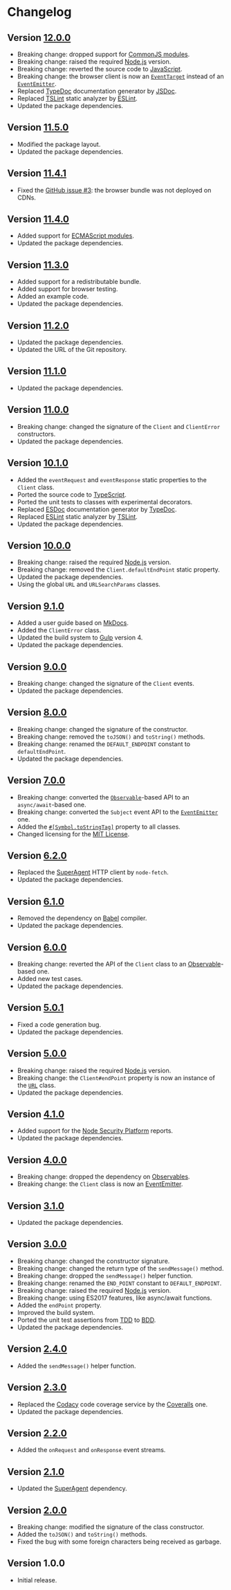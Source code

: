 # Changelog

## Version [12.0.0](https://github.com/cedx/free-mobile.js/compare/v11.5.0...v12.0.0)
- Breaking change: dropped support for [CommonJS modules](https://nodejs.org/api/modules.html).
- Breaking change: raised the required [Node.js](https://nodejs.org) version.
- Breaking change: reverted the source code to [JavaScript](https://developer.mozilla.org/en-US/docs/Web/JavaScript).
- Breaking change: the browser client is now an [`EventTarget`](https://developer.mozilla.org/en-US/docs/Web/API/EventTarget) instead of an [`EventEmitter`](https://nodejs.org/api/events.html).
- Replaced [TypeDoc](https://typedoc.org) documentation generator by [JSDoc](https://jsdoc.app).
- Replaced [TSLint](https://palantir.github.io/tslint) static analyzer by [ESLint](https://eslint.org).
- Updated the package dependencies.

## Version [11.5.0](https://github.com/cedx/free-mobile.js/compare/v11.4.1...v11.5.0)
- Modified the package layout.
- Updated the package dependencies.

## Version [11.4.1](https://github.com/cedx/free-mobile.js/compare/v11.4.0...v11.4.1)
- Fixed the [GitHub issue #3](https://github.com/cedx/free-mobile.js/issues/3): the browser bundle was not deployed on CDNs.

## Version [11.4.0](https://github.com/cedx/free-mobile.js/compare/v11.3.0...v11.4.0)
- Added support for [ECMAScript modules](https://nodejs.org/api/esm.html).
- Updated the package dependencies.

## Version [11.3.0](https://github.com/cedx/free-mobile.js/compare/v11.2.0...v11.3.0)
- Added support for a redistributable bundle.
- Added support for browser testing.
- Added an example code.
- Updated the package dependencies.

## Version [11.2.0](https://github.com/cedx/free-mobile.js/compare/v11.1.0...v11.2.0)
- Updated the package dependencies.
- Updated the URL of the Git repository.

## Version [11.1.0](https://github.com/cedx/free-mobile.js/compare/v11.0.0...v11.1.0)
- Updated the package dependencies.

## Version [11.0.0](https://github.com/cedx/free-mobile.js/compare/v10.1.0...v11.0.0)
- Breaking change: changed the signature of the `Client` and `ClientError` constructors.
- Updated the package dependencies.

## Version [10.1.0](https://github.com/cedx/free-mobile.js/compare/v10.0.0...v10.1.0)
- Added the `eventRequest` and `eventResponse` static properties to the `Client` class.
- Ported the source code to [TypeScript](https://www.typescriptlang.org).
- Ported the unit tests to classes with experimental decorators.
- Replaced [ESDoc](https://esdoc.org) documentation generator by [TypeDoc](https://typedoc.org).
- Replaced [ESLint](https://eslint.org) static analyzer by [TSLint](https://palantir.github.io/tslint).
- Updated the package dependencies.

## Version [10.0.0](https://github.com/cedx/free-mobile.js/compare/v9.1.0...v10.0.0)
- Breaking change: raised the required [Node.js](https://nodejs.org) version.
- Breaking change: removed the `Client.defaultEndPoint` static property.
- Updated the package dependencies.
- Using the global `URL` and `URLSearchParams` classes.

## Version [9.1.0](https://github.com/cedx/free-mobile.js/compare/v9.0.0...v9.1.0)
- Added a user guide based on [MkDocs](http://www.mkdocs.org).
- Added the `ClientError` class.
- Updated the build system to [Gulp](https://gulpjs.com) version 4.
- Updated the package dependencies.

## Version [9.0.0](https://github.com/cedx/free-mobile.js/compare/v8.0.0...v9.0.0)
- Breaking change: changed the signature of the `Client` events.
- Updated the package dependencies.

## Version [8.0.0](https://github.com/cedx/free-mobile.js/compare/v7.0.0...v8.0.0)
- Breaking change: changed the signature of the constructor.
- Breaking change: removed the `toJSON()` and `toString()` methods.
- Breaking change: renamed the `DEFAULT_ENDPOINT` constant to `defaultEndPoint`.
- Updated the package dependencies.

## Version [7.0.0](https://github.com/cedx/free-mobile.js/compare/v6.2.0...v7.0.0)
- Breaking change: converted the [`Observable`](http://reactivex.io/intro.html)-based API to an `async/await`-based one.
- Breaking change: converted the `Subject` event API to the [`EventEmitter`](https://nodejs.org/api/events.html) one.
- Added the [`#[Symbol.toStringTag]`](https://developer.mozilla.org/en-US/docs/Web/JavaScript/Reference/Global_Objects/Symbol/toStringTag) property to all classes.
- Changed licensing for the [MIT License](https://opensource.org/licenses/MIT).

## Version [6.2.0](https://github.com/cedx/free-mobile.js/compare/v6.1.0...v6.2.0)
- Replaced the [SuperAgent](https://visionmedia.github.io/superagent) HTTP client by `node-fetch`.
- Updated the package dependencies.

## Version [6.1.0](https://github.com/cedx/free-mobile.js/compare/v6.0.0...v6.1.0)
- Removed the dependency on [Babel](https://babeljs.io) compiler.
- Updated the package dependencies.

## Version [6.0.0](https://github.com/cedx/free-mobile.js/compare/v5.0.1...v6.0.0)
- Breaking change: reverted the API of the `Client` class to an [Observable](http://reactivex.io/intro.html)-based one.
- Added new test cases.
- Updated the package dependencies.

## Version [5.0.1](https://github.com/cedx/free-mobile.js/compare/v5.0.0...v5.0.1)
- Fixed a code generation bug.
- Updated the package dependencies.

## Version [5.0.0](https://github.com/cedx/free-mobile.js/compare/v4.1.0...v5.0.0)
- Breaking change: raised the required [Node.js](https://nodejs.org) version.
- Breaking change: the `Client#endPoint` property is now an instance of the [`URL`](https://developer.mozilla.org/en-US/docs/Web/API/URL) class.
- Updated the package dependencies.

## Version [4.1.0](https://github.com/cedx/free-mobile.js/compare/v4.0.0...v4.1.0)
- Added support for the [Node Security Platform](https://nodesecurity.io) reports.
- Updated the package dependencies.

## Version [4.0.0](https://github.com/cedx/free-mobile.js/compare/v3.1.0...v4.0.0)
- Breaking change: dropped the dependency on [Observables](http://reactivex.io/intro.html).
- Breaking change: the `Client` class is now an [EventEmitter](https://nodejs.org/api/events.html#events_class_eventemitter).

## Version [3.1.0](https://github.com/cedx/free-mobile.js/compare/v3.0.0...v3.1.0)
- Updated the package dependencies.

## Version [3.0.0](https://github.com/cedx/free-mobile.js/compare/v2.4.0...v3.0.0)
- Breaking change: changed the constructor signature.
- Breaking change: changed the return type of the `sendMessage()` method.
- Breaking change: dropped the `sendMessage()` helper function.
- Breaking change: renamed the `END_POINT` constant to `DEFAULT_ENDPOINT`.
- Breaking change: raised the required [Node.js](https://nodejs.org) version.
- Breaking change: using ES2017 features, like async/await functions.
- Added the `endPoint` property.
- Improved the build system.
- Ported the unit test assertions from [TDD](https://en.wikipedia.org/wiki/Test-driven_development) to [BDD](https://en.wikipedia.org/wiki/Behavior-driven_development).
- Updated the package dependencies.

## Version [2.4.0](https://github.com/cedx/free-mobile.js/compare/v2.3.0...v2.4.0)
- Added the `sendMessage()` helper function.

## Version [2.3.0](https://github.com/cedx/free-mobile.js/compare/v2.2.0...v2.3.0)
- Replaced the [Codacy](https://www.codacy.com) code coverage service by the [Coveralls](https://coveralls.io) one.
- Updated the package dependencies.

## Version [2.2.0](https://github.com/cedx/free-mobile.js/compare/v2.1.0...v2.2.0)
- Added the `onRequest` and `onResponse` event streams.

## Version [2.1.0](https://github.com/cedx/free-mobile.js/compare/v2.0.0...v2.1.0)
- Updated the [SuperAgent](https://visionmedia.github.io/superagent) dependency.

## Version [2.0.0](https://github.com/cedx/free-mobile.js/compare/v1.0.0...v2.0.0)
- Breaking change: modified the signature of the class constructor.
- Added the `toJSON()` and `toString()` methods.
- Fixed the bug with some foreign characters being received as garbage.

## Version 1.0.0
- Initial release.
